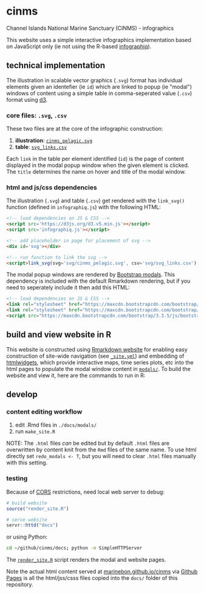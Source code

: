 # cinms

Channel Islands National Marine Sanctuary (CINMS) - infographics

This website uses a simple interactive infographics implementation based on JavaScript only (ie not using the R-based [infographiq](https://github.com/marinebon/infographiq)).

## technical implementation

The illustration in scalable vector graphics (`.svg`) format has individual elements given an identefier (ie `id`) which are linked to popup (ie "modal") windows of content using a simple table in comma-seperated value (`.csv`) format using [d3](https://d3js.org).

### core files: `.svg`, `.csv`

These two files are at the core of the infographic construction:

1. **illustration**: [`cinms_pelagic.svg`](https://github.com/marinebon/cinms/blob/master/svg/cinms_pelagic.svg) 
1. **table**: [`svg_links.csv`](https://github.com/marinebon/iea-ak-info/blob/master/svg/svg_links.csv) 

Each `link` in the table per element identified (`id`) is the page of content displayed in the modal popup window when the given element is clicked. The `title` determines the name on hover and title of the modal window.

### html and js/css dependencies

The illustration (`.svg`) and table (`.csv`) get rendered with the `link_svg()` function (defined in `infographiq.js`) with the following HTML:

```html
<!-- load dependencies on JS & CSS -->
<script src='https://d3js.org/d3.v5.min.js'></script>
<script src='infographiq.js'></script>

<!-- add placeholder in page for placement of svg -->
<div id='svg'></div>

<!-- run function to link the svg -->
<script>link_svg(svg='svg/cinms_pelagic.svg', csv='svg/svg_links.csv');</script>
```

The modal popup windows are rendered by [Bootstrap modals](https://getbootstrap.com/docs/3.3/javascript/#modals). This dependency is included with the default Rmarkdown rendering, but if you need to seperately include it then add this HTML:

```html
<!-- load dependencies on JS & CSS -->
<link rel="stylesheet" href="https://maxcdn.bootstrapcdn.com/bootstrap/3.3.5/css/bootstrap.min.css">
<link rel="stylesheet" href="https://maxcdn.bootstrapcdn.com/bootstrap/3.3.7/css/bootstrap-theme.min.css">
<script src="https://maxcdn.bootstrapcdn.com/bootstrap/3.3.5/js/bootstrap.min.js"></script>
```

## build and view website in R

This website is constructed using [Rmarkdown website](https://bookdown.org/yihui/rmarkdown/rmarkdown-site.html) for enabling easy construction of site-wide navigation (see [`_site.yml`](https://github.com/marinebon/iea-ak-info/blob/master/_site.yml)) and embedding of [htmlwidgets](https://www.htmlwidgets.org), which provide interactive maps, time series plots, etc into the html pages to populate the modal window content in [`modals/`](https://github.com/marinebon/iea-ak-info/tree/master/modals). To build the website and view it, here are the commands to run in R:

## develop

### content editing workflow

1. edit .Rmd files in `./docs/modals/`
2. run `make_site.R`

NOTE: The `.html` files *can* be edited but by default `.html` files are overwritten by content knit from the `Rmd` files of the same name.
To use html directly set `redo_modals <- T`, but you will need to clear `.html` files manually with this setting.

### testing

Because of [CORS](https://developer.mozilla.org/en-US/docs/Web/HTTP/CORS) restrictions, need local web server to debug:

```r
# build website
source("render_site.R")

# serve website
servr::httd("docs")
```

or using Python:

```bash
cd ~/github/cinms/docs; python -m SimpleHTTPServer
```

The [`render_site.R`](https://github.com/marinebon/iea-ak-info/blob/master/render_site.R) script renders the modal and website pages.

Note the actual html content served at [marinebon.github.io/cinms](https://marinebon.github.io/cinms) via [Github Pages](https://pages.github.com/) is all the html/jss/csss files copied into the `docs/` folder of this repository.
